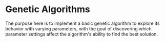 # Genetic Algorithms
The purpose here is to implement a basic genetic algorithm to explore its behavior with varying parameters, with the goal of discovering which parameter settings affect the algorithm's ability to find the best solution.
